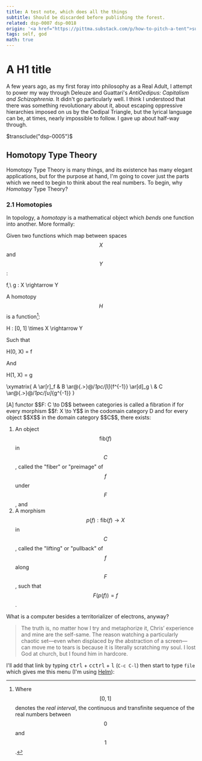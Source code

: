 ```yaml
---
title: A test note, which does all the things
subtitle: Should be discarded before publishing the forest.
related: dsp-0007 dsp-0018
origin: '<a href="https://pittma.substack.com/p/how-to-pitch-a-tent">substack</a>'
tags: self, god
math: true
---
```


# A H1 title

A few years ago, as my first foray into philosophy as a Real Adult, I
attempt to power my way through Deleuze and Guattari's _AntiOedipus:
Capitalism and Schizophrenia_. It didn't go particularly well. I think
I understood that there was something revolutionary about it, about
escaping oppressive hierarchies imposed on us by the Oedipal Triangle,
but the lyrical language can be, at times, nearly impossible to
follow. I gave up about half-way through.

$transclude("dsp-0005")$

## Homotopy Type Theory

Homotopy Type Theory is many things, and its existence has many
elegant applications, but for the purpose at hand, I'm going to cover
just the parts which we need to begin to think about the real
numbers. To begin, why _Homotopy_ Type Theory?

### 2.1 Homotopies

In topology, a _homotopy_ is a mathematical object which _bends_ one
function into another. More formally:

Given two functions which map between spaces $$X$$ and $$Y$$:

$$$$
f,\ g : X \rightarrow Y
$$$$

A homotopy $$H$$ is a function[^ri]:

[^ri]: Where $$[0, 1]$$ denotes the _real interval_, the continuous
      and transfinite sequence of the real numbers between $$0$$ and
      $$1$$.


$$$$
H : [0, 1] \times X \rightarrow Y
$$$$


Such that

$$$$
H(0, X) = f
$$$$

And

$$$$
H(1, X) = g
$$$$

$$$$
\xymatrix{
  A \ar[r]_f & B \ar@{.>}@/_1pc/[l]_{f^{-1}} \ar[d]_g \\
  & C \ar@{.>}@/_1pc/[u]_{g^{-1}}
}
$$$$

<div class="multiline-quote">
[A] functor $$F: C \to D$$ between categories is called a fibration if
for every morphism $$f: X \to Y$$ in the codomain category D and for
every object $$X$$ in the domain category $$C$$, there exists:

1. An object $$\text{fib}(f)$$ in $$C$$, called the "fiber" or "preimage"
   of $$f$$ under $$F$$, and
1. A morphism $$p(f): \text{fib}(f) \to X$$ in $$C$$, called the 
   "lifting" or "pullback" of $$f$$ along $$F$$, such that $$F(p(f)) = f$$.
</div>

<p class="pull">What is a computer besides a territorializer of
electrons, anyway?</p>

> The truth is, no matter how I try and metaphorize it, Chris’
> experience and mine are the self-same. The reason watching a
> particularly chaotic set—even when displaced by the abstraction of a
> screen—can move me to tears is because it is literally scratching my
> soul. I lost God at church, but I found him in hardcore.

I'll add that link by typing <kbd>ctrl</kbd> +
<kbd>c</kbd><kbd>ctrl</kbd> + <kbd>l</kbd> (`C-c C-l`) then start to
type `file` which gives me this menu (I'm using
[Helm](https://emacs-helm.github.io/helm/)):
